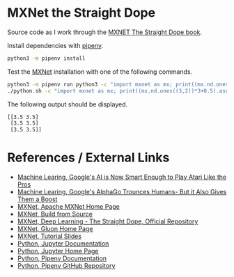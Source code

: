 # MXNet the Straight Dope

Source code as I work through the [MXNET The Straight Dope book][official-repository].

Install dependencies with [pipenv][pipenv-github].

```sh
python3 -m pipenv install
```

Test the [MXNet][mxnet-official] installation with one of the following commands.

```sh
python3 -m pipenv run python3 -c "import mxnet as mx; print((mx.nd.ones((3,2))*3+0.5).asnumpy())"
./python.sh -c "import mxnet as mx; print((mx.nd.ones((3,2))*3+0.5).asnumpy())"
```

The following output should be displayed.

```sh
[[3.5 3.5]
 [3.5 3.5]
 [3.5 3.5]]
```

# References / External Links

- [Machine Learing, Google's AI is Now Smart Enough to Play Atari Like the Pros](https://www.wired.com/2015/02/google-ai-plays-atari-like-pros/)
- [Machine Learing, Google's AlphaGo Trounces Humans- But it Also Gives Them a Boost](https://www.wired.com/2017/05/googles-alphago-trounces-humans-also-gives-boost/)
- [MXNet, Apache MXNet Home Page][mxnet-official]
- [MXNet, Build from Source][mxnet-build]
- [MXNet, Deep Learning - The Straight Dope, Official Repository][official-repository]
- [MXNet, Gluon Home Page](https://mxnet.apache.org/gluon/index.html)
- [MXNet, Tutorial Slides](https://github.com/zackchase/mxnet-slides)
- [Python, Jupyter Documentation](http://jupyter.readthedocs.io/en/latest/index.html)
- [Python, Jupyter Home Page](http://jupyter.org)
- [Python, Pipenv Documentation](http://pipenv.readthedocs.io/en/latest/)
- [Python, Pipenv GitHub Repository][pipenv-github]

[mxnet-build]: http://mxnet.incubator.apache.org/install/
[mxnet-official]: https://mxnet.apache.org
[official-repository]: https://github.com/zackchase/mxnet-the-straight-dope
[pipenv-github]: https://github.com/pypa/pipenv

